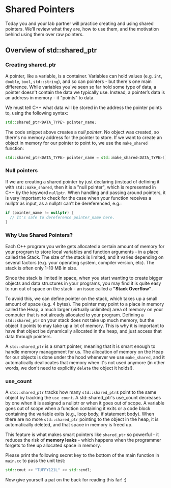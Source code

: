 # Shared Pointers
Today you and your lab partner will practice creating and using shared pointers. We’ll review what they are, how to use them, and the motivation behind using them over raw pointers.

## Overview of std::shared_ptr

### Creating shared_ptr
A pointer, like a variable, is a container. Variables can hold values (e.g. `int`, `double`, `bool`, `std::string`), and so can pointers - but there's one main difference. While variables you've seen so far hold some type of data, a pointer doesn't contain the data we typically use.  Instead, a pointer’s data is an address in memory - it "points" to data.

We must tell C++ what data will be stored in the address the pointer points to, using the following syntax:

```cpp
std::shared_ptr<DATA_TYPE> pointer_name;
```

The code snippet above creates a *null pointer*. No object was created, so there's no memory address for the pointer to store. If we want to create an object in memory for our pointer to point to, we use the `make_shared` function:
```cpp
std::shared_ptr<DATA_TYPE> pointer_name = std::make_shared<DATA_TYPE>();
```

### Null pointers
If we are creating a shared pointer by just declaring (instead of defining it with `std::make_shared`, then it is a "null pointer", which is represented in C++ by the keyword `nullptr`. When handling and passing around pointers, it is very important to check for the case when your function receives a nullptr as input, as a nullptr can’t be dereferenced, e.g.:
```cpp
if (pointer_name != nullptr) {
  // It's safe to dereference pointer_name here.
}
```

### Why Use Shared Pointers?
Each C++ program you write gets allocated a certain amount of memory for your program to store local variables and function arguments - in a place called the Stack. The size of the stack is limited, and it varies depending on several factors (e.g. your operating system, compiler version, etc). The stack is often only 1-10 MB in size.

Since the stack is limited in space, when you start wanting to create bigger objects and data structures in your programs, you may find it is quite easy to run out of space on the stack - an issue called a **"Stack
Overflow"**. 

To avoid this, we can define pointer on the stack, which takes up a small amount of space (e.g. 4 bytes). The pointer may point to a place in memory called the Heap, a much larger (virtually unlimited) area of memory on your computer that is not already allocated to your program. Defining a `std::shared_ptr` on your stack does not take up much memory, but the object it points to may take up a lot of memory. This is why it is important to have that object be dynamically allocated in the heap, and just access that data through pointers.

A `std::shared_ptr` is a smart pointer, meaning that it is smart enough to handle memory management for us. The allocation of memory on the Heap for our objects is done under the hood whenever we use `make_shared`, and it automatically deallocates that memory when it's not used anymore (in other words, we don't need to explicitly `delete` the object it holds!). 

### use_count
A `std::shared_ptr` tracks how many `std::shared_ptr`s point to the same object by tracking the `use_count`. A std::shared_ptr's use_count decreases by one when it is assigned a nullptr or when it goes out of scope. A variable goes out of scope when a function containing it exits or a code block containing the variable exits (e.g., loop body, if statement body). When there are no  more `std::shared_ptr` pointing to the object in the heap, it is automatically deleted, and that space in memory is freed up.

This feature is what makes smart pointers like `shared_ptr` so powerful - it reduces the risk of **memory leaks** - which happens when the programmer forgets to free up allocated space in memory.

Please print the following secret key to the bottom of the main function in `main.cc` to pass the unit test: 
```cpp
std::cout << "TUFFY121L" << std::endl;
```
Now give yourself a pat on the back for reading this far! :)